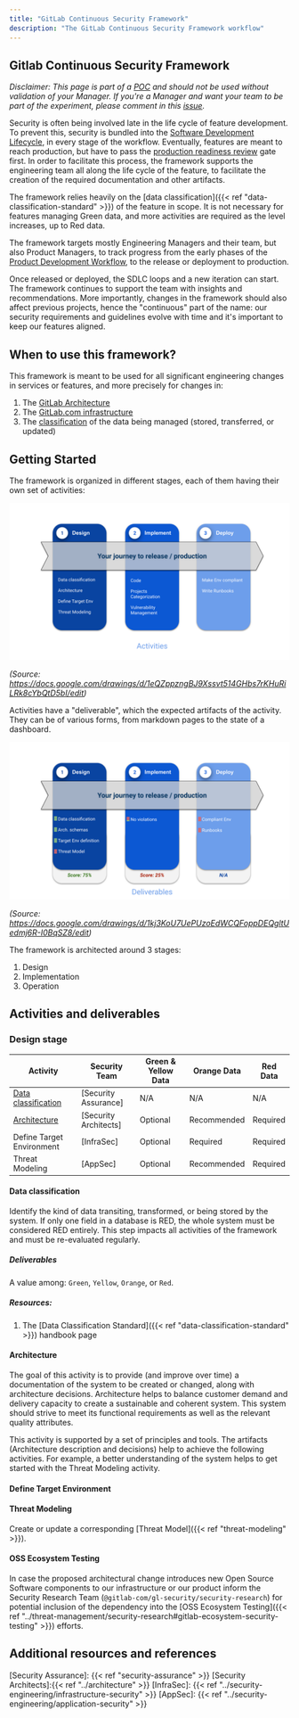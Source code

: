 ```yaml
---
title: "GitLab Continuous Security Framework"
description: "The GitLab Continuous Security Framework workflow"
---
```


## Gitlab Continuous Security Framework

*Disclaimer: This page is part of a
[POC](https://gitlab.com/groups/gitlab-com/gl-security/-/epics/169) and should not be used without
validation of your Manager. If you're a Manager and want your team to be part of the experiment,
please comment in this
[issue](https://gitlab.com/gitlab-com/gl-security/security-architecture/general/-/issues/12).*

Security is often being involved late in the life cycle of feature development. To prevent this,
security is bundled into the [Software Development Lifecycle](https://about.gitlab.com/stages-devops-lifecycle/), in every
stage of the workflow. Eventually, features are meant to reach production, but have to pass the
[production readiness review](https://about.gitlab.com/handbook/engineering/infrastructure/production/readiness/) gate
first. In order to facilitate this process, the framework supports the engineering team all along
the life cycle of the feature, to facilitate the creation of the required documentation and other
artifacts.

The framework relies heavily on the [data
classification]({{< ref "data-classification-standard" >}}) of the feature in
scope. It is not necessary for features managing Green data, and more activities are required as the
level increases, up to Red data.

The framework targets mostly Engineering Managers and their team, but also Product Managers, to
track progress from the early phases of the [Product Development
Workflow](https://about.gitlab.com/handbook/product-development-flow/), to the release or deployment to production.

Once released or deployed, the SDLC loops and a new iteration can start. The framework continues to
support the team with insights and recommendations. More importantly, changes in the framework
should also affect previous projects, hence the "continuous" part of the name: our security
requirements and guidelines evolve with time and it's important to keep our features aligned.

## When to use this framework?

This framework is meant to be used for all significant engineering changes in services or features,
and more precisely for changes in:

1. The [GitLab Architecture](https://docs.gitlab.com/ee/development/architecture.html)
1. The [GitLab.com
   infrastructure](/handbook/engineering/infrastructure/production/architecture/)
1. The [classification](/handbook/security/data-classification-standard.html) of
   the data being managed (stored, transferred, or updated)

## Getting Started

The framework is organized in different stages, each of them having their own set of activities:

![activities](./img/activities.svg)

*(Source: https://docs.google.com/drawings/d/1eQZppzngBJ9Xssvt514GHbs7rKHuRiLRk8cYbQtD5bI/edit)*

Activities have a "deliverable", which the expected artifacts of the activity. They can be of
various forms, from markdown pages to the state of a dashboard.

![deliverables](./img/deliverables.svg)

*(Source: https://docs.google.com/drawings/d/1kj3KoU7UePUzoEdWCQFoppDEQgltUedmj6R-I0BqSZ8/edit)*

The framework is architected around 3 stages:

1. Design
1. Implementation
1. Operation

## Activities and deliverables

### Design stage

| Activity | Security Team | Green & Yellow Data | Orange Data | Red Data |
| -------- | ------------- | ------------------- | ----------- | -------- |
| [Data classification](#data-classification) | [Security Assurance] | N/A | N/A | N/A |
| [Architecture](architecture.html) | [Security Architects] | Optional| Recommended | Required |
| Define Target Environment | [InfraSec] | Optional | Required | Required |
| Threat Modeling | [AppSec] | Optional | Recommended | Required |

#### Data classification

Identify the kind of data transiting, transformed, or being stored by the system. If only one field
in a database is RED, the whole system must be considered RED entirely.
This step impacts all activities of the framework and must be re-evaluated regularly.

##### Deliverables

A value among: `Green`, `Yellow`, `Orange`, or `Red`.

##### Resources:

1. The [Data Classification
   Standard]({{< ref "data-classification-standard" >}}) handbook page

#### Architecture

The goal of this activity is to provide (and improve over time) a documentation of the system to be
created or changed, along with architecture decisions. Architecture helps to balance customer demand
and delivery capacity to create a sustainable and coherent system. This system should strive to meet
its functional requirements as well as the relevant quality attributes.

This activity is supported by a set of principles and tools. The artifacts (Architecture description
and decisions) help to achieve the following activities. For example, a better understanding of the
system helps to get started with the Threat Modeling activity.


#### Define Target Environment

#### Threat Modeling

Create or update a corresponding [Threat Model]({{< ref "threat-modeling" >}}).

#### OSS Ecosystem Testing

In case the proposed architectural change introduces new Open Source Software components to our
infrastructure or our product inform the Security Research Team
(`@gitlab-com/gl-security/security-research`) for potential inclusion of the dependency into the
[OSS Ecosystem Testing]({{< ref "../threat-management/security-research#gitlab-ecosystem-security-testing" >}})
efforts.

## Additional resources and references


[Security Assurance]: {{< ref "security-assurance" >}}
[Security Architects]:{{< ref "../architecture" >}}
[InfraSec]: {{< ref "../security-engineering/infrastructure-security" >}}
[AppSec]: {{< ref "../security-engineering/application-security" >}}
